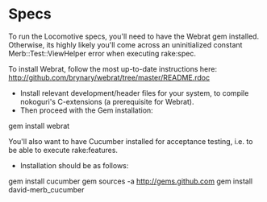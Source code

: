 Specs
=====

To run the Locomotive specs, you'll need to have the Webrat gem installed.
Otherwise, its highly likely you'll come across an uninitialized constant 
Merb::Test::ViewHelper error when executing rake:spec.

To install Webrat, follow the most up-to-date instructions here:
http://github.com/brynary/webrat/tree/master/README.rdoc

 * Install relevant development/header files for your system, to compile
   nokoguri's C-extensions (a prerequisite for Webrat).
 * Then proceed with the Gem installation:
  
  gem install webrat


You'll also want to have Cucumber installed for acceptance testing, i.e. to
be able to execute rake:features.

 * Installation should be as follows:

  gem install cucumber
  gem sources -a http://gems.github.com
  gem install david-merb_cucumber

